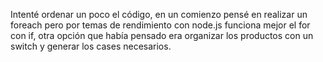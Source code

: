 Intenté ordenar un poco el código, en un comienzo pensé en realizar un foreach pero por temas de rendimiento con node.js funciona mejor el for con if, otra opción que había pensado era organizar los productos con un switch y generar los cases necesarios.
